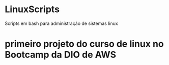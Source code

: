 # LinuxScripts
Scripts em bash para administração de sistemas linux
# primeiro projeto do curso de linux no Bootcamp da DIO de AWS
